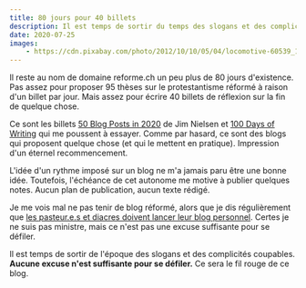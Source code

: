 ```yaml
--- 
title: 80 jours pour 40 billets
description: Il est temps de sortir du temps des slogans et des complicités coupables.
date: 2020-07-25
images:
    - https://cdn.pixabay.com/photo/2012/10/10/05/04/locomotive-60539_1280.jpg
---
```


Il reste au nom de domaine reforme.ch un peu plus de 80 jours d'existence.
Pas assez pour proposer 95 thèses sur le protestantisme réformé à raison d'un billet par jour.
Mais assez pour écrire 40 billets de réflexion sur la fin de quelque chose.
 
Ce sont les billets [50 Blog Posts in 2020](https://blog.jim-nielsen.com/2020/50-blog-posts-in-2020/) de Jim Nielsen et [100 Days of Writing](https://matthiasott.com/notes/100-days-of-writing) qui me poussent à essayer. Comme par hasard, ce sont des blogs qui proposent quelque chose (et qui le mettent en pratique). Impression d'un éternel recommencement.

L'idée d'un rythme imposé sur un blog ne m'a jamais paru être une bonne idée.
Toutefois, l'échéance de cet autonome me motive à publier quelques notes.
Aucun plan de publication, aucun texte rédigé.


Je me vois mal ne pas tenir de blog réformé, alors que je dis régulièrement que [les pasteur.e.s et diacres doivent lancer leur blog personnel](https://theologique.ch/blog/).
Certes je ne suis pas ministre, mais ce n'est pas une excuse suffisante pour se défiler.

Il est temps de sortir de l'époque des slogans et des complicités coupables.
**Aucune excuse n'est suffisante pour se défiler.**
Ce sera le fil rouge de ce blog.

